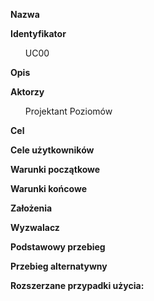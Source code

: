 <b>Nazwa</b>

<ul> </ul>

<b>Identyfikator</b>

<ul>UC00</ul>

<b>Opis</b>

<ul> </ul>

<b>Aktorzy</b>

<ul>Projektant Poziomów</ul>

<b>Cel</b>

<ul> </ul>


<b>Cele użytkowników</b>
<ul>

</ul>
<b>Warunki początkowe</b>

<ul> </ul>

<b>Warunki końcowe</b>

<ul> </ul>

<b>Założenia</b>

<ul> </ul>


<b>Wyzwalacz</b>

<ul> </ul>

<b>Podstawowy przebieg</b>
<ul>

</ul>
<b>Przebieg alternatywny</b>
<ul>

<ul>

</ul>
</ul>

<b>Rozszerzane przypadki użycia:</b>


<ul></ul>


